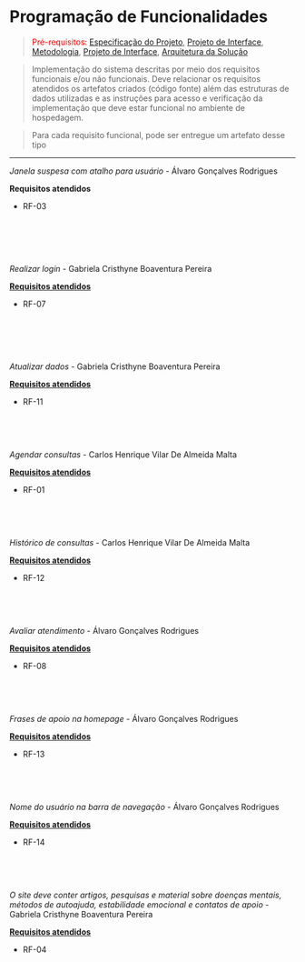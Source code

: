 # Programação de Funcionalidades

> <span style="color:red">Pré-requisitos: <a href="2-Especificação do Projeto.md"> Especificação do Projeto</a></span>, <a href="3-Projeto de Interface.md"> Projeto de Interface</a>, <a href="4-Metodologia.md"> Metodologia</a>, <a href="3-Projeto de Interface.md"> Projeto de Interface</a>, <a href="5-Arquitetura da Solução.md"> Arquitetura da Solução</a>

> Implementação do sistema descritas por meio dos requisitos funcionais e/ou não funcionais. Deve relacionar os requisitos atendidos os artefatos criados (código fonte) além das estruturas de dados utilizadas e as instruções para acesso e verificação da implementação que deve estar funcional no ambiente de hospedagem.

> Para cada requisito funcional, pode ser entregue um artefato desse tipo
<hr>

<i>Janela suspesa com atalho para usuário</i> - Álvaro Gonçalves Rodrigues

  <b>Requisitos atendidos</b>
<ul>
  <li>RF-03 </li>
</ul>

<p align="center">
            <img src="https://github.com/ICEI-PUC-Minas-PMV-ADS/pmv-ads-2023-1-e1-proj-web-t5-Mentally/blob/main/docs/img/ProgramacaoFuncionalidades/janelaSuspensaHomepage.png" alt="">
             <img src="https://github.com/ICEI-PUC-Minas-PMV-ADS/pmv-ads-2023-1-e1-proj-web-t5-Mentally/blob/main/docs/img/ProgramacaoFuncionalidades/janelaSuspensaUsuario.png" alt="">
</p>
<br><br>

<i>Realizar login</i> - Gabriela Cristhyne Boaventura Pereira

 <b><u>Requisitos atendidos</u></b>
<ul>
  <li>RF-07 </li>
</ul>
 <img src="https://github.com/ICEI-PUC-Minas-PMV-ADS/pmv-ads-2023-1-e1-proj-web-t5-Mentally/blob/main/docs/img/ProgramacaoFuncionalidades/cadastro.png" alt="">
  <img src="https://github.com/ICEI-PUC-Minas-PMV-ADS/pmv-ads-2023-1-e1-proj-web-t5-Mentally/blob/main/docs/img/ProgramacaoFuncionalidades/login.png" alt="">

<br><br>

<i>Atualizar dados </i> - Gabriela Cristhyne Boaventura Pereira

  <b><u>Requisitos atendidos</u></b>
<ul>
  <li>RF-11 </li>
</ul>

 <div algin="center">
 <img src="https://github.com/ICEI-PUC-Minas-PMV-ADS/pmv-ads-2023-1-e1-proj-web-t5-Mentally/blob/main/docs/img/ProgramacaoFuncionalidades/perfil.png" alt="">
</div>

<br><br>


<i>Agendar consultas</i> - Carlos Henrique Vilar De Almeida Malta

  <b><u>Requisitos atendidos</u></b>
<ul>
  <li>RF-01 </li>
</ul>


<div algin="center">
  <img src="https://github.com/ICEI-PUC-Minas-PMV-ADS/pmv-ads-2023-1-e1-proj-web-t5-Mentally/blob/main/docs/img/ProgramacaoFuncionalidades/agendar.png" alt="">
</div>

 <div algin="center">
  <img src="https://github.com/ICEI-PUC-Minas-PMV-ADS/pmv-ads-2023-1-e1-proj-web-t5-Mentally/blob/main/docs/img/ProgramacaoFuncionalidades/agendamento.png" alt="">
</div>     
      
<br><br>


<i>Histórico de consultas</i> - Carlos Henrique Vilar De Almeida Malta

  <b><u>Requisitos atendidos</u></b>
<ul>
  <li>RF-12 </li>
</ul>

<div algin="center">
  <img src="https://github.com/ICEI-PUC-Minas-PMV-ADS/pmv-ads-2023-1-e1-proj-web-t5-Mentally/blob/main/docs/img/ProgramacaoFuncionalidades/Historico.png" alt="">
</div> 

<br><br>


<i>Avaliar atendimento</i> - Álvaro Gonçalves Rodrigues

  <b><u>Requisitos atendidos</u></b>
<ul>
  <li>RF-08 </li>
</ul>

<div algin="center">
  <img src="https://github.com/ICEI-PUC-Minas-PMV-ADS/pmv-ads-2023-1-e1-proj-web-t5-Mentally/blob/main/docs/img/ProgramacaoFuncionalidades/Historico.png" alt="">
</div>

<div algin="center">
  <img src="https://github.com/ICEI-PUC-Minas-PMV-ADS/pmv-ads-2023-1-e1-proj-web-t5-Mentally/blob/main/docs/img/ProgramacaoFuncionalidades/avaliacoesAntigas.png" alt="">
</div>
      
<br><br>


<i>Frases de apoio na homepage	</i> - Álvaro Gonçalves Rodrigues

  <b><u>Requisitos atendidos</u></b>
<ul>
  <li>RF-13 </li>
</ul>

<div algin="center">
  <img src="https://github.com/ICEI-PUC-Minas-PMV-ADS/pmv-ads-2023-1-e1-proj-web-t5-Mentally/blob/main/docs/img/ProgramacaoFuncionalidades/frases.png" alt="">
</div>

<br><br>


<i>Nome do usuário na barra de navegação</i> - Álvaro Gonçalves Rodrigues

  <b><u>Requisitos atendidos</u></b>
<ul>
  <li>RF-14 </li>
</ul>

<div algin="center">
  <img src="https://github.com/ICEI-PUC-Minas-PMV-ADS/pmv-ads-2023-1-e1-proj-web-t5-Mentally/blob/main/docs/img/ProgramacaoFuncionalidades/nomeUsuario.png" alt="">
</div>

<br><br>


<i>O site deve conter artigos, pesquisas e material sobre doenças mentais, métodos de autoajuda, estabilidade emocional e contatos de apoio</i> - Gabriela Cristhyne Boaventura Pereira

  <b><u>Requisitos atendidos</u></b>
<ul>
  <li>RF-04 </li>
</ul>

<div algin="center">
  <img src="https://github.com/ICEI-PUC-Minas-PMV-ADS/pmv-ads-2023-1-e1-proj-web-t5-Mentally/blob/main/docs/img/ProgramacaoFuncionalidades/artigos.png" alt="">
    <img src="https://github.com/ICEI-PUC-Minas-PMV-ADS/pmv-ads-2023-1-e1-proj-web-t5-Mentally/blob/main/docs/img/ProgramacaoFuncionalidades/artigo1.png" alt="">
    <img src="https://github.com/ICEI-PUC-Minas-PMV-ADS/pmv-ads-2023-1-e1-proj-web-t5-Mentally/blob/main/docs/img/ProgramacaoFuncionalidades/artigo2.png" alt="">
    <img src="https://github.com/ICEI-PUC-Minas-PMV-ADS/pmv-ads-2023-1-e1-proj-web-t5-Mentally/blob/main/docs/img/ProgramacaoFuncionalidades/artigo3.png" alt="">
</div>

